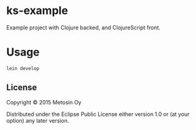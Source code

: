 # ks-example

Example project with Clojure backed, and ClojureScript front.

# Usage

```bash
lein develop
```

## License

Copyright © 2015 Metosin Oy

Distributed under the Eclipse Public License either version 1.0 or (at
your option) any later version.

